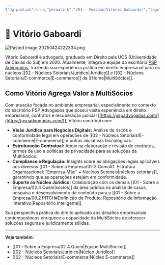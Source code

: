 ```yaml
---
{"dg-publish":true,"permalink":"/04 - Pessoas/Vitório Gaboardi/","tags":["person","partner","legal","ecommerce"],"noteIcon":""}
---
```




# 👤 Vitório Gaboardi


![Pasted image 20250424222334.png](/img/user/Pasted%20image%2020250424222334.png)

Vitório Gaboardi é advogado, graduado em Direito pela UCS (Universidade de Caxias do Sul) em 2020. Atualmente, integra a equipe do escritório [PSP Advogados](https://pspadvogados.com/), trazendo sua experiência prática em direito empresarial para os núcleos [[02 - Núcleos Setoriais/Juridico\|Jurídico]] e [[02 - Núcleos Setoriais/E-commerce\|E-commerce]] da [[Home\|MultiSócios]].

## Como Vitório Agrega Valor à MultiSócios

Com atuação focada no ambiente empresarial, especialmente no contexto do escritório PSP Advogados que possui vasta experiência em direito empresarial, contratos e recuperação judicial [[https://pspadvogados.com/](https://pspadvogados.com/)], Vitório contribui com:

*   **Visão Jurídica para Negócios Digitais:** Análise de riscos e conformidade legal em operações de [[02 - Núcleos Setoriais/E-commerce\|E-commerce]] e outras iniciativas tecnológicas.
*   **Estruturação Contratual:** Apoio na elaboração e revisão de contratos, termos de uso e políticas de privacidade para as soluções da MultiSócios.
*   **Compliance e Regulação:** Insights sobre as obrigações legais aplicáveis aos diversos [[01 - Sobre a Empresa/02.3 Como#1. Estrutura Organizacional: "Empresa‑Mãe" + Núcleos Setoriais\|núcleos setoriais]], garantindo que as operações estejam em conformidade.
*   **Suporte ao Núcleo Jurídico:** Colaboração com os demais [[01 - Sobre a Empresa/02.4 Quem\|sócios]] da área jurídica na análise de casos, pesquisa e desenvolvimento de conteúdo para o [[01 - Sobre a Empresa/00.2 PITCH#Definição do Produto: Repositório de Informação Interativo\|Repositório Inteligente]].

Sua perspectiva prática do direito aplicado aos desafios empresariais contemporâneos enriquece a capacidade da MultiSócios de oferecer soluções seguras e juridicamente sólidas.

---
**Veja também:**
*   [[01 - Sobre a Empresa/02.4 Quem\|Equipe MultiSócios]]
*   [[02 - Núcleos Setoriais/Juridico\|Núcleo Jurídico]]
*   [[02 - Núcleos Setoriais/E-commerce\|Núcleo E-commerce]] 